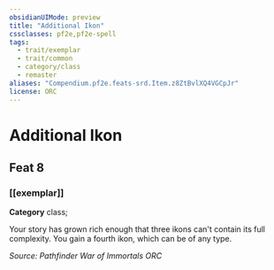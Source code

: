 ```yaml
---
obsidianUIMode: preview
title: "Additional Ikon"
cssclasses: pf2e,pf2e-spell
tags:
  - trait/exemplar
  - trait/common
  - category/class
  - remaster
aliases: "Compendium.pf2e.feats-srd.Item.z8ZtBvlXQ4VGCpJr"
license: ORC
---
```

# Additional Ikon
## Feat 8
### [[exemplar]]

**Category** class; 




Your story has grown rich enough that three ikons can't contain its full complexity. You gain a fourth ikon, which can be of any type.

*Source: Pathfinder War of Immortals*
*ORC*